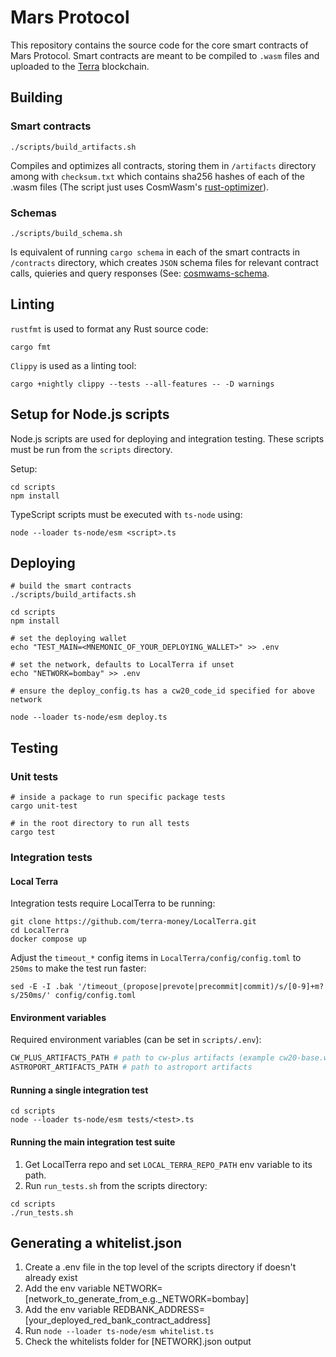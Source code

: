 # Mars Protocol
This repository contains the source code for the core smart contracts of Mars Protocol. Smart contracts are meant to be compiled to `.wasm` files and uploaded to the [Terra](https://www.terra.money/) blockchain.

## Building

### Smart contracts
```
./scripts/build_artifacts.sh
```

Compiles and optimizes all contracts, storing them in `/artifacts` directory among with `checksum.txt` which contains sha256 hashes of each of the .wasm files (The script just uses CosmWasm's [rust-optimizer](https://github.com/CosmWasm/rust-optimizer)).

### Schemas
```
./scripts/build_schema.sh
```

Is equivalent of running `cargo schema` in each of the smart contracts in `/contracts` directory, which creates `JSON` schema files for relevant contract calls, quieries and query responses (See: [cosmwams-schema](https://github.com/CosmWasm/cosmwasm/tree/main/packages/schema).

## Linting
`rustfmt` is used to format any Rust source code:

```
cargo fmt
```

`Clippy` is used as a linting tool:

```
cargo +nightly clippy --tests --all-features -- -D warnings
```

## Setup for Node.js scripts

Node.js scripts are used for deploying and integration testing. These scripts must be run from the `scripts` directory.

Setup:

```
cd scripts
npm install
```

TypeScript scripts must be executed with `ts-node` using:

```
node --loader ts-node/esm <script>.ts
```


## Deploying
```
# build the smart contracts
./scripts/build_artifacts.sh

cd scripts
npm install

# set the deploying wallet
echo "TEST_MAIN=<MNEMONIC_OF_YOUR_DEPLOYING_WALLET>" >> .env

# set the network, defaults to LocalTerra if unset
echo "NETWORK=bombay" >> .env

# ensure the deploy_config.ts has a cw20_code_id specified for above network

node --loader ts-node/esm deploy.ts
```

## Testing
### Unit tests

```
# inside a package to run specific package tests
cargo unit-test

# in the root directory to run all tests
cargo test
```

### Integration tests

#### Local Terra
Integration tests require LocalTerra to be running:

```
git clone https://github.com/terra-money/LocalTerra.git
cd LocalTerra
docker compose up
```

Adjust the `timeout_*` config items in `LocalTerra/config/config.toml` to `250ms` to make the test run faster:

```
sed -E -I .bak '/timeout_(propose|prevote|precommit|commit)/s/[0-9]+m?s/250ms/' config/config.toml
```

#### Environment variables
Required environment variables (can be set in `scripts/.env`):

```sh
CW_PLUS_ARTIFACTS_PATH # path to cw-plus artifacts (example cw20-base.wasm)
ASTROPORT_ARTIFACTS_PATH # path to astroport artifacts
```

#### Running a single integration test
```
cd scripts
node --loader ts-node/esm tests/<test>.ts
```

#### Running the main integration test suite

1. Get LocalTerra repo and set `LOCAL_TERRA_REPO_PATH` env variable to its path.
2. Run `run_tests.sh` from the scripts directory:
```
cd scripts
./run_tests.sh
```

## Generating a whitelist.json

1. Create a .env file in the top level of the scripts directory if doesn't already exist
2. Add the env variable NETWORK=[network_to_generate_from_e.g._NETWORK=bombay]
3. Add the env variable REDBANK_ADDRESS=[your_deployed_red_bank_contract_address]
4. Run `node --loader ts-node/esm whitelist.ts`
5. Check the whitelists folder for [NETWORK].json output
